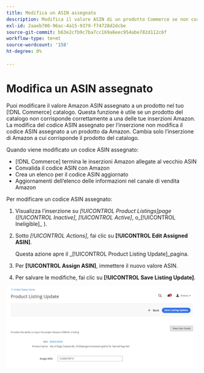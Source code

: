 ```yaml
---
title: Modifica un ASIN assegnato
description: Modifica il valore ASIN di un prodotto Commerce se non corrisponde correttamente a una delle tue inserzioni Amazon.
exl-id: 2aaeb700-96ac-4a15-9379-f74728d2dcbe
source-git-commit: b63e2cfb9c7ba7cc169a6eec954abe782d112c6f
workflow-type: tm+mt
source-wordcount: '158'
ht-degree: 0%

---
```


# Modifica un ASIN assegnato

Puoi modificare il valore Amazon ASIN assegnato a un prodotto nel tuo [!DNL Commerce] catalogo. Questa funzione è utile se un prodotto del catalogo non corrisponde correttamente a una delle tue inserzioni Amazon. La modifica del codice ASIN assegnato per l’inserzione non modifica il codice ASIN assegnato a un prodotto da Amazon. Cambia solo l’inserzione di Amazon a cui corrisponde il prodotto del catalogo.

Quando viene modificato un codice ASIN assegnato:

- [!DNL Commerce] termina le inserzioni Amazon allegate al vecchio ASIN
- Convalida il codice ASIN con Amazon
- Crea un elenco per il codice ASIN aggiornato
- Aggiornamenti dell’elenco delle informazioni nel canale di vendita Amazon

Per modificare un codice ASIN assegnato:

1. Visualizza l’inserzione su _[!UICONTROL Product Listings]_page (_[!UICONTROL Inactive]_, _[!UICONTROL Active]_, o_[!UICONTROL Ineligible]_ ).

1. Sotto _[!UICONTROL Actions]_, fai clic su **[!UICONTROL Edit Assigned ASIN]**.

   Questa azione apre il _[!UICONTROL Product Listing Update]_pagina.

1. Per **[!UICONTROL Assign ASIN]**, immettere il nuovo valore ASIN.

1. Per salvare le modifiche, fai clic su **[!UICONTROL Save Listing Update]**.

![Modificare un codice ASIN assegnato](assets/amazon-assigned-asin-edit.png)
